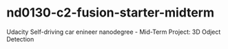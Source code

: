 # nd0130-c2-fusion-starter-midterm
Udacity Self-driving car enineer nanodegree - Mid-Term Project: 3D Odject Detection
